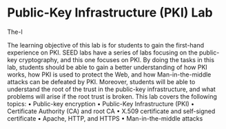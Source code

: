 # <h1>Public-Key Infrastructure (PKI) Lab </h2>The-l
The learning objective of this lab is for students to gain the first-hand experience on PKI. SEED labs have a series of labs focusing on the public-key cryptography, and this one focuses on PKI. By doing the tasks in this lab, students should be able to gain a better understanding of how PKI works, how PKI is used to protect the Web, and how Man-in-the-middle attacks can be defeated by PKI. Moreover, students will be able to understand the root of the trust in the public-key infrastructure, and what problems will arise if the root trust is broken. This lab covers the following topics: • Public-key encryption • Public-Key Infrastructure (PKI) • Certificate Authority (CA) and root CA • X.509 certificate and self-signed certificate • Apache, HTTP, and HTTPS • Man-in-the-middle attacks
